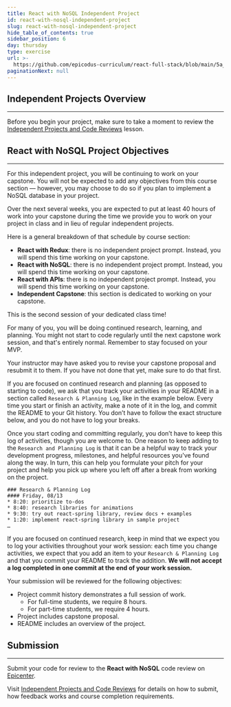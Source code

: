 ```yaml
---
title: React with NoSQL Independent Project
id: react-with-nosql-independent-project
slug: react-with-nosql-independent-project
hide_table_of_contents: true
sidebar_position: 6
day: thursday
type: exercise
url: >-
  https://github.com/epicodus-curriculum/react-full-stack/blob/main/5a_react_with_nosql_independent_project_old.md
paginationNext: null
---
```


## Independent Projects Overview
---

Before you begin your project, make sure to take a moment to review the [Independent Projects and Code Reviews](https://new.learnhowtoprogram.com/pre-work/getting-started-at-epicodus/independent-projects-and-code-reviews) lesson.

## React with NoSQL Project Objectives
---

For this independent project, you will be continuing to work on your capstone. You will not be expected to add any objectives from this course section — however, you may choose to do so if you plan to implement a NoSQL database in your project.

Over the next several weeks, you are expected to put at least 40 hours of work into your capstone during the time we provide you to work on your project in class and in lieu of regular independent projects.

Here is a general breakdown of that schedule by course section:

* **React with Redux**: there is no independent project prompt. Instead, you will spend this time working on your capstone.
* **React with NoSQL**: there is no independent project prompt. Instead, you will spend this time working on your capstone.
* **React with APIs**: there is no independent project prompt. Instead, you will spend this time working on your capstone.
* **Independent Capstone**: this section is dedicated to working on your capstone. 

This is the second session of your dedicated class time!

For many of you, you will be doing continued research, learning, and planning. You might not start to code regularly until the next capstone work session, and that's entirely normal. Remember to stay focused on your MVP.

Your instructor may have asked you to revise your capstone proposal and resubmit it to them. If you have not done that yet, make sure to do that first.

If you are focused on continued research and planning (as opposed to starting to code), we ask that you track your activities in your README in a section called `Research & Planning Log`, like in the example below. Every time you start or finish an activity, make a note of it in the log, and commit the README to your Git history. You don’t have to follow the exact structure below, and you do not have to log your breaks. 

Once you start coding and committing regularly, you don’t have to keep this log of activities, though you are welcome to. One reason to keep adding to the `Research and Planning Log` is that it can be a helpful way to track your development progress, milestones, and helpful resources you've found along the way. In turn, this can help you formulate your pitch for your project and help you pick up where you left off after a break from working on the project.

```
### Research & Planning Log
#### Friday, 08/13
* 8:20: prioritize to-dos
* 8:40: research libraries for animations
* 9:30: try out react-spring library, review docs + examples
* 1:20: implement react-spring library in sample project
…
```

If you are focused on continued research, keep in mind that we expect you to log your activities throughout your work session: each time you change activities, we expect that you add an item to your `Research & Planning Log` and that you commit your README to track the addition. **We will not accept a log completed in one commit at the end of your work session.**

Your submission will be reviewed for the following objectives:

* Project commit history demonstrates a full session of work.
  *  For full-time students, we require 8 hours. 
  *  For part-time students, we require 4 hours.
* Project includes capstone proposal.
* README includes an overview of the project.

## Submission
---

Submit your code for review to the **React with NoSQL** code review on [Epicenter](https://epicenter.epicodus.com/).

Visit [Independent Projects and Code Reviews](https://new.learnhowtoprogram.com/pre-work/getting-started-at-epicodus/independent-projects-and-code-reviews) for details on how to submit, how feedback works and course completion requirements.
